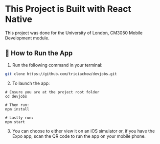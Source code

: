 # This Project is Built with React Native

This project was done for the University of London, CM3050 Mobile Development module.

## 🚀 How to Run the App

1. Run the following command in your terminal:

```sh
git clone https://github.com/triciachow/devjobs.git
```

2. To launch the app:

```
# Ensure you are at the project root folder
cd devjobs
```

```
# Then run:
npm install
```

```
# Lastly run:
npm start
```

3. You can choose to either view it on an iOS simulator or, if you have the Expo app, scan the QR code to run the app on your mobile phone.
